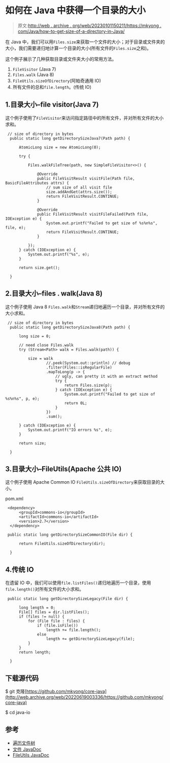 # 如何在 Java 中获得一个目录的大小

> 原文:[http://web . archive . org/web/20230101150211/https://mkyong . com/Java/how-to-get-size-of-a-directory-in-Java/](http://web.archive.org/web/20230101150211/https://mkyong.com/java/how-to-get-size-of-a-directory-in-java/)

在 Java 中，我们可以用`Files.size`来获取一个文件的大小；对于目录或文件夹的大小，我们需要递归地计算一个目录的大小(所有文件的`Files.size`之和)。

这个例子展示了几种获取目录或文件夹大小的常用方法。

1.  `FileVisitor` (Java 7)
2.  `Files.walk` (Java 8)
3.  `FileUtils.sizeOfDirectory`(阿帕奇通用 IO)
4.  所有文件的总和`file.length`。(传统 IO)

## 1.目录大小–file visitor(Java 7)

这个例子使用了`FileVisitor`来访问指定路径中的所有文件，并对所有文件的大小求和。

```
 // size of directory in bytes
  public static long getDirectorySizeJava7(Path path) {

      AtomicLong size = new AtomicLong(0);

      try {

          Files.walkFileTree(path, new SimpleFileVisitor<>() {

              @Override
              public FileVisitResult visitFile(Path file, BasicFileAttributes attrs) {
                  // sum size of all visit file
                  size.addAndGet(attrs.size());
                  return FileVisitResult.CONTINUE;
              }

              @Override
              public FileVisitResult visitFileFailed(Path file, IOException e) {
                  System.out.printf("Failed to get size of %s%n%s", file, e);
                  return FileVisitResult.CONTINUE;
              }

          });
      } catch (IOException e) {
          System.out.printf("%s", e);
      }

      return size.get();

  } 
```

## 2.目录大小–files . walk(Java 8)

这个例子使用 Java 8 `Files.walk`和`Stream`递归地遍历一个目录，并对所有文件的大小求和。

```
 // size of directory in bytes
  public static long getDirectorySizeJava8(Path path) {

      long size = 0;

      // need close Files.walk
      try (Stream<Path> walk = Files.walk(path)) {

          size = walk
                  //.peek(System.out::println) // debug
                  .filter(Files::isRegularFile)
                  .mapToLong(p -> {
                      // ugly, can pretty it with an extract method
                      try {
                          return Files.size(p);
                      } catch (IOException e) {
                          System.out.printf("Failed to get size of %s%n%s", p, e);
                          return 0L;
                      }
                  })
                  .sum();

      } catch (IOException e) {
          System.out.printf("IO errors %s", e);
      }

      return size;

  } 
```

## 3.目录大小–FileUtils(Apache 公共 IO)

这个例子使用 Apache Common IO `FileUtils.sizeOfDirectory`来获取目录的大小。

pom.xml

```
 <dependency>
      <groupId>commons-io</groupId>
      <artifactId>commons-io</artifactId>
      <version>2.7</version>
  </dependency> 
```

```
 public static long getDirectorySizeCommonIO(File dir) {

      return FileUtils.sizeOfDirectory(dir);

  } 
```

## 4.传统 IO

在遗留 IO 中，我们可以使用`file.listFiles()`递归地遍历一个目录，使用`file.length()`对所有文件的大小求和。

```
 public static long getDirectorySizeLegacy(File dir) {

      long length = 0;
      File[] files = dir.listFiles();
      if (files != null) {
          for (File file : files) {
              if (file.isFile())
                  length += file.length();
              else
                  length += getDirectorySizeLegacy(file);
          }
      }
      return length;

  } 
```

## 下载源代码

$ git 克隆[https://github.com/mkyong/core-java](http://web.archive.org/web/20220619003336/https://github.com/mkyong/core-java)

$ cd java-io

## 参考

*   [遍历文件树](http://web.archive.org/web/20220619003336/https://docs.oracle.com/javase/tutorial/essential/io/walk.html)
*   [文件 JavaDoc](http://web.archive.org/web/20220619003336/https://docs.oracle.com/en/java/javase/11/docs/api/java.base/java/nio/file/Files.html)
*   [FileUtils JavaDoc](http://web.archive.org/web/20220619003336/https://commons.apache.org/proper/commons-io/javadocs/api-2.7/org/apache/commons/io/FileUtils.html)

<input type="hidden" id="mkyong-current-postId" value="16074">